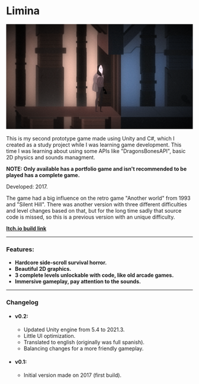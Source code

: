 # Limina

<p align="center">
  <img src="Limina.png">
</p>

This is my second prototype game made using Unity and C#, which I created as a study project while I was learning game development. This time I was learning about using some APIs like "DragonsBonesAPI", basic 2D physics and sounds managment.

<b>NOTE: Only available has a portfolio game and isn't recommended to be played has a complete game.</b>


Developed: 2017.

The game had a big influence on the retro game "Another world" from 1993 and "Silent Hill". There was another version with three different difficulties and level changes based on that, but for the long time sadly that source code is missed, so this is a previous version with an unique difficulty.

<b>[Itch.io build link](https://deadlysmile.itch.io/limina)</b>

---

### Features:
- <b>Hardcore side-scroll survival horror.</b>
- <b>Beautiful 2D graphics.</b>
- <b>3 complete levels unlockable with code, like old arcade games.</b>
- <b>Immersive gameplay, pay attention to the sounds.</b>

---

### Changelog

- #### v0.2:
  - Updated Unity engine from 5.4 to 2021.3.
  - Little UI optimization.
  - Translated to english (originally was full spanish).
  - Balancing changes for a more friendly gameplay.
- #### v0.1:
  - Initial version made on 2017 (first build).
